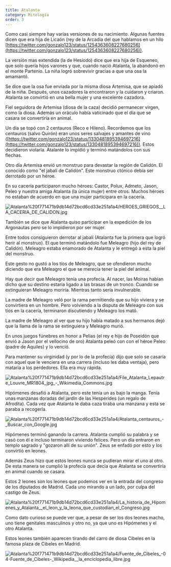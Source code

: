 ```yaml
---
title: Atalanta
category: Mitología
order: 3
---
```


Como casi siempre hay varias versiones de su nacimiento. Algunas fuentes dicen que era hija de Licaón (rey de la Arcadia del que hablamos en un hilo [https://twitter.com/gonzalo123/status/1254363608227680256](https://twitter.com/gonzalo123/status/1254363608227680256)).

La versión mas extendida (la de Hesíodo) dice que era hija de Esqueneo, que solo quería hijos varones y que, cuando nació Atalanta, la abandonó en el monte Partenio. La niña logró sobrevivir gracias a que una osa la amamantó.

Se dice que la osa fue enviada por la misma diosa Artemisa, que se apiadó de la niña. Después, unos cazadores la encontraron y la cuidaron y criaron. Atalanta se convirtió en una bella mujer y una excelente cazadora.

Fiel seguidora de Artemisa (diosa de la caza) decidió permanecer virgen, como la diosa. Además un oráculo había vaticinado que el día que se casara se convertiría en animal.

Un día se topó con 2 centauros (Reco e Hileno). Recordemos que los centauros (salvo Quirón) eran unos seres salvajes y amantes de vino ([https://twitter.com/gonzalo123/status/1330481895394697216](https://twitter.com/gonzalo123/status/1330481895394697216)). Estos decidieron violarla. Atalante lo impidió y terminó matándolos con sus flechas.

Otro día Artemisa envió un monstruo para devastar la región de Calidón. El conocido como "el jabalí de Calidón". Este monstruo ctónico debía ser derrotado por un héroe. 

En su cacería participaron mucho héroes: Castor, Polux, Admeto, Jason, Peleo y nuestra amiga Atalanta (la única mujer) entre otros. Muchos héroes no estaban de acuerdo en que una mujer participara en la cacería.

![Atalanta%20f771471b9db14d72bcd6cd33e251a1a4/HEROES_GRIEGOS__LA_CACERIA_DE_CALIDON.jpg](Atalanta%20f771471b9db14d72bcd6cd33e251a1a4/HEROES_GRIEGOS__LA_CACERIA_DE_CALIDON.jpg)

También se dice que Atalanta quiso participar en la expedición de los Argonautas pero se lo impidieron por ser mujer.

Entre todos consiguieron derrotar al jabalí (Atalanta fue la primera que logró herir al monstruo). El que terminó matándolo fue Meleagro (hijo del rey de Calidón). Meleagro estaba enamorado de Atalanta y le entregó a esta la piel del monstruo.

Este gesto no gustó a los tíos de Meleagro, que se ofendieron mucho diciendo que era Meleagro el que se merecía tener la piel del animal.

Hay que decir que Meleagro tenía una profecía. Al nacer, las Moiras habían dicho que su destino estaría ligado a las brasas de un tronco. Cuando se extinguieran Meleagro moriría. Mientras tanto sería invulnerable.

La madre de Meleagro veló por la rama permitiendo que su hijo viviera y se convirtiera en un hombre. Pero volviendo a la disputa de Meleagro con sus tíos en la cacería, terminaron discutiendo y Meleagro los mató.

La madre de Meleagro al ver que su hijo había matado a sus hermanos dejó que la llama de la rama se extinguiera y Meleagro murió.

En unos juegos fúnebres en honor a Pelias (el rey e hijo de Poseidón que envió a Jason por el vellocino de oro) Atalanta peleó con con el héroe Peleo (padre de Aquiles) y lo venció.

Para mantener su virginidad (y por lo de la profecía) dijo que solo se casaría con aquel que le venciera en una carrera (incluso les daba ventaja), pero mataría a los perdedores. Ella era muy rápida.

![Atalanta%20f771471b9db14d72bcd6cd33e251a1a4/File_Atalanta_Lepautre_Louvre_MR1804_jpg_-_Wikimedia_Commons.jpg](Atalanta%20f771471b9db14d72bcd6cd33e251a1a4/File_Atalanta_Lepautre_Louvre_MR1804_jpg_-_Wikimedia_Commons.jpg)

Hipómenes desafió a Atalanta, pero este tenía un as bajo la manga. Tenía unas manzanas doradas del jardín de las Hespérides (un regalo de Afrodita). Cada vez que Atalanta le daba caza tiraba una manzana y esta se paraba a recogerla.

![Atalanta%20f771471b9db14d72bcd6cd33e251a1a4/Atalanta_centauros_-_Buscar_con_Google.jpg](Atalanta%20f771471b9db14d72bcd6cd33e251a1a4/Atalanta_centauros_-_Buscar_con_Google.jpg)

Hipómenes terminó ganando la carrera. Atalanta cumplió su palabra y se casó con él e incluso terminaron viviendo felices. Pero un día entraron en templo sagrado y "gozaron allí de su unión". Zeus se enfadó por esto y los convirtió en leones.

Además Zeus hizo que estos leones nunca se pudieran mirar el uno al otro. De esta manera se cumplió la profecía que decía que Atalanta se convertiría en animal cuando se casara. 

Estos 2 leones son los leones que podemos ver en la entrada del congreso de los diputados de Madrid. Cada uno mirando a un lado, por culpa del castigo de Zeus.

![Atalanta%20f771471b9db14d72bcd6cd33e251a1a4/La_historia_de_Hipomenes_y_Atalanta__el_leon_y_la_leona_que_custodian_el_Congreso.jpg](Atalanta%20f771471b9db14d72bcd6cd33e251a1a4/La_historia_de_Hipomenes_y_Atalanta__el_leon_y_la_leona_que_custodian_el_Congreso.jpg)

Como dato curioso se puede ver que, a pesar de ser los dos leones macho, uno tiene genitales masculinos y otro no, ya que uno es Hipómenes y el otro Atalanta.

Estos leones también aparecen tirando del carro de diosa Cibeles en la famosa plaza de Cibeles en Madrid.

![Atalanta%20f771471b9db14d72bcd6cd33e251a1a4/Fuente_de_Cibeles_-_04_-_Fuente_de_Cibeles_-_Wikipedia__la_enciclopedia_libre.jpg](Atalanta%20f771471b9db14d72bcd6cd33e251a1a4/Fuente_de_Cibeles_-_04_-_Fuente_de_Cibeles_-_Wikipedia__la_enciclopedia_libre.jpg)